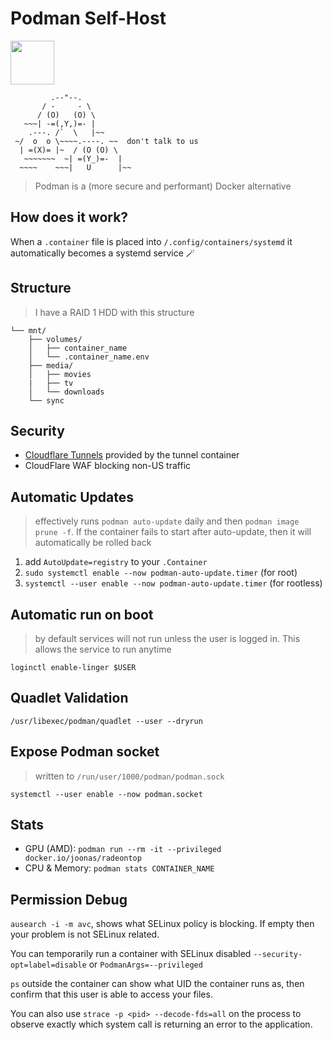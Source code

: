 # Podman Self-Host
<a href="https://www.youtube.com/watch?v=2H5lqPRPNhA">
  <img src="https://stargazer.vercel.app/pom.gif" style="height:70px;">
</a>

```
         .--"--.           
       / -     - \         
      / (O)   (O) \        
   ~~~| -=(,Y,)=- |       
    .---. /`  \   |~~      
 ~/  o  o \~~~~.----. ~~  don't talk to us    
  | =(X)= |~  / (O (O) \   
   ~~~~~~~  ~| =(Y_)=-  |   
  ~~~~    ~~~|   U      |~~ 
```
> Podman is a (more secure and performant) Docker alternative

## How does it work?
When a `.container` file is placed into `/.config/containers/systemd` 
it automatically becomes a systemd service 🪄

## Structure
> I have a RAID 1 HDD with this structure
```
└── mnt/
    ├── volumes/
    │   ├── container_name
    │   └── .container_name.env
    ├── media/
    │   ├── movies
    |   ├── tv
    │   └── downloads
    └── sync
```

## Security
- [Cloudflare Tunnels](https://developers.cloudflare.com/cloudflare-one/connections/connect-networks) provided by the tunnel container
- CloudFlare WAF blocking non-US traffic

## Automatic Updates
> effectively runs `podman auto-update` daily and then `podman image prune -f`. If the container fails to start after auto-update, then it will automatically be rolled back

1. add `AutoUpdate=registry` to your `.Container`
2. `sudo systemctl enable --now podman-auto-update.timer` (for root)
3. `systemctl --user enable --now podman-auto-update.timer` (for rootless)

## Automatic run on boot
> by default services will not run unless the user is logged in. This allows the service to run anytime

`loginctl enable-linger $USER`

## Quadlet Validation
`/usr/libexec/podman/quadlet --user --dryrun`

## Expose Podman socket
> written to `/run/user/1000/podman/podman.sock`

`systemctl --user enable --now podman.socket`

## Stats
- GPU (AMD): `podman run --rm -it --privileged docker.io/joonas/radeontop`
- CPU & Memory: `podman stats CONTAINER_NAME`

## Permission Debug
`ausearch -i -m avc`, shows what SELinux policy is blocking. If empty then your problem is not SELinux related.

You can temporarily run a container with SELinux disabled `--security-opt=label=disable` or `PodmanArgs=--privileged`

`ps` outside the container can show what UID the container runs as, then confirm that this user is able to access your files.

You can also use `strace -p <pid> --decode-fds=all` on the process to observe exactly which system call is returning an error to the application.
